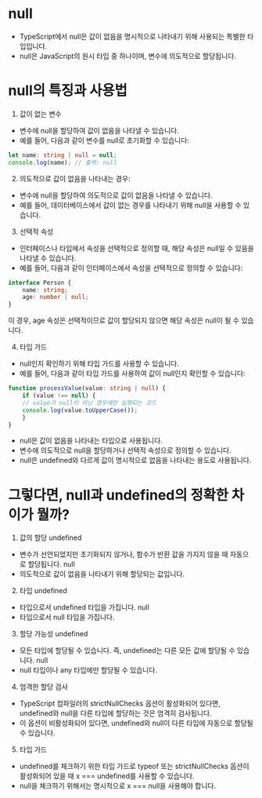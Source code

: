 
# null
- TypeScript에서 null은 값이 없음을 명시적으로 나타내기 위해 사용되는 특별한 타입입니다. 
- null은 JavaScript의 원시 타입 중 하나이며, 변수에 의도적으로 할당됩니다.

# null의 특징과 사용법

1. 값이 없는 변수
- 변수에 null을 할당하여 값이 없음을 나타낼 수 있습니다.
- 예를 들어, 다음과 같이 변수를 null로 초기화할 수 있습니다:
```typescript
let name: string | null = null;
console.log(name); // 출력: null
```

2. 의도적으로 값이 없음을 나타내는 경우:
- 변수에 null을 할당하여 의도적으로 값이 없음을 나타낼 수 있습니다.
- 예를 들어, 데이터베이스에서 값이 없는 경우를 나타내기 위해 null을 사용할 수 있습니다.

3. 선택적 속성
- 인터페이스나 타입에서 속성을 선택적으로 정의할 때, 해당 속성은 null일 수 있음을 나타낼 수 있습니다.
- 예를 들어, 다음과 같이 인터페이스에서 속성을 선택적으로 정의할 수 있습니다:
```typescript
interface Person {
    name: string;
    age: number | null;
}
```

이 경우, age 속성은 선택적이므로 값이 할당되지 않으면 해당 속성은 null이 될 수 있습니다.


4. 타입 가드
- null인지 확인하기 위해 타입 가드를 사용할 수 있습니다.
- 예를 들어, 다음과 같이 타입 가드를 사용하여 값이 null인지 확인할 수 있습니다:
```typescript
function processValue(value: string | null) {
    if (value !== null) {
    // value가 null이 아닌 경우에만 실행되는 코드
    console.log(value.toUpperCase());
    }
}
```
- null은 값이 없음을 나타내는 타입으로 사용됩니다.
- 변수에 의도적으로 null을 할당하거나 선택적 속성으로 정의할 수 있습니다.
- null은 undefined와 다르게 값이 명시적으로 없음을 나타내는 용도로 사용됩니다.


# 그렇다면, null과 undefined의 정확한 차이가 뭘까?
1. 값의 할당
undefined
- 변수가 선언되었지만 초기화되지 않거나, 함수가 반환 값을 가지지 않을 때 자동으로 할당됩니다.
null
- 의도적으로 값이 없음을 나타내기 위해 할당되는 값입니다.


2. 타입
undefined
- 타입으로서 undefined 타입을 가집니다.
null
- 타입으로서 null 타입을 가집니다.

3. 할당 가능성
undefined
- 모든 타입에 할당될 수 있습니다. 즉, undefined는 다른 모든 값에 할당될 수 있습니다.
null
- null 타입이나 any 타입에만 할당될 수 있습니다.

4. 엄격한 할당 검사
- TypeScript 컴파일러의 strictNullChecks 옵션이 활성화되어 있다면, undefined와 null을 다른 타입에 할당하는 것은 엄격히 검사됩니다. 
- 이 옵션이 비활성화되어 있다면, undefined와 null이 다른 타입에 자동으로 할당될 수 있습니다.

5. 타입 가드
- undefined를 체크하기 위한 타입 가드로 typeof 또는 strictNullChecks 옵션이 활성화되어 있을 때 x === undefined를 사용할 수 있습니다.
- null을 체크하기 위해서는 명시적으로 x === null을 사용해야 합니다.

